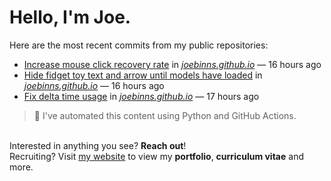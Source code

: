 # Hello, I'm Joe.
Here are the most recent commits from my public repositories:<br>
<!--activity_section_start-->
- [Increase mouse click recovery rate](https://github.com/joebinns/joebinns.github.io/commit/72d254b2771d4968b4fd4ca64ab9018cc6c2f590) in [*joebinns.github.io*](https://github.com/joebinns/joebinns.github.io) — 16 hours ago
- [Hide fidget toy text and arrow until models have loaded](https://github.com/joebinns/joebinns.github.io/commit/3fc0a340c4a3bb8cad4711982a2087bdee9945b1) in [*joebinns.github.io*](https://github.com/joebinns/joebinns.github.io) — 16 hours ago
- [Fix delta time usage](https://github.com/joebinns/joebinns.github.io/commit/be28e4a29d27dd7773f4685360d715b3dcaef8c9) in [*joebinns.github.io*](https://github.com/joebinns/joebinns.github.io) — 17 hours ago
<!--activity_section_end-->
> 🚀 I've automated this content using Python  and GitHub Actions.

<br>Interested in anything you see? **Reach out**!<br>
Recruiting? Visit [my website](https://joebinns.com/) to view my **portfolio**, **curriculum vitae** and more.
